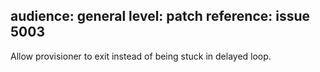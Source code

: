 audience: general
level: patch
reference: issue 5003
---

Allow provisioner to exit instead of being stuck in delayed loop.

